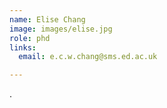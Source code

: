 ```yaml
---
name: Elise Chang
image: images/elise.jpg
role: phd
links:
  email: e.c.w.chang@sms.ed.ac.uk

---
```


.